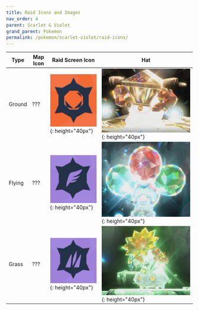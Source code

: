 ```yaml
---
title: Raid Icons and Images
nav_order: 4
parent: Scarlet & Violet
grand_parent: Pokemon
permalink: /pokemon/scarlet-violet/raid-icons/
---
```



| Type              |Map Icon | Raid Screen Icon              | Hat |
|------------------------------|--------------|-----------------------------|---------------|
| Ground | ??? | ![ground-icon](/images/pokemon/scarlet-violet/ground-raid-icon.jpg){: height="40px"} | ![ground-icon](/images/pokemon/scarlet-violet/ground-raid-hat.jpg){: height="40px"} |
| Flying | ??? | ![flying-icon](/images/pokemon/scarlet-violet/flying-raid-icon.jpg){: height="40px"} | ![flying-icon](/images/pokemon/scarlet-violet/flying-raid-hat.jpg){: height="40px"} |
| Grass | ??? | ![grass-icon](/images/pokemon/scarlet-violet/grass-raid-icon.jpg){: height="40px"} | ![grass-icon](/images/pokemon/scarlet-violet/grass-raid-hat.jpg){: height="40px"} |
